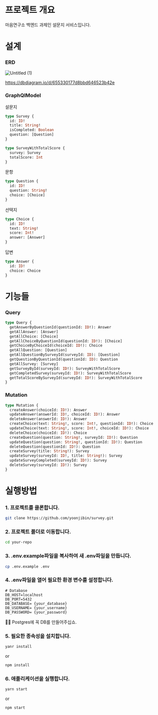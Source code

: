 # 프로젝트 개요

마음연구소 백엔드 과제인 설문지 서비스입니다.

# 설계

### ERD

![Untitled (1)](https://github.com/yoonjibin/survey/assets/80810278/cf77e410-eea3-4770-9fff-cabc97953c94)

https://dbdiagram.io/d/655330177d8bbd646523b42e

### GraphQlModel

설문지

```graphql
type Survey {
  id: ID!
  title: String!
  isCompleted: Boolean
  question: [Question]
}

type SurveyWithTotalScore {
  survey: Survey
  totalScore: Int
}
```

문항

```graphql
type Question {
  id: ID!
  question: String!
  choice: [Choice]
}
```

선택지

```graphql
type Choice {
  id: ID!
  text: String!
  score: Int!
  answer: [Answer]
}
```

답변

```graphql
type Answer {
  id: ID!
  choice: Choice
}
```

# 기능들

### Query

```graphql
type Query {
  getAnswerByQuestionId(questionId: ID!): Answer
  getAllAnswer: [Answer]
  getAllChoice: [Choice]
  getAllChoiceByQuestionId(questionId: ID!): [Choice]
  getChoiceByChoiceId(choiceId: ID!): Choice
  getAllQuestion: [Question]
  getAllQuestionBySurveyId(surveyId: ID): [Question]
  getQuestionByQuestionId(questionId: ID): Question
  getAllSurvey: [Survey]
  getSurveyById(surveyId: ID!): SurveyWithTotalScore
  getCompletedSurvey(surveyId: ID!): SurveyWithTotalScore
  getTotalScoreBySurveyId(surveyId: ID!): SurveyWithTotalScore
}
```

### Mutation

```graphql
type Mutation {
  createAnswer(choiceId: ID!): Answer
  updateAnswer(answerId: ID!, choiceId: ID!): Answer
  deleteAnswer(answerId: ID!): Answer
  createChoice(text: String!, score: Int!, questionId: ID!): Choice
  updateChoice(text: String!, score: Int!, choiceId: ID!): Choice
  deleteChoice(choiceId: ID!): Choice
  createQuestion(question: String!, surveyId: ID!): Question
  updateQuestion(question: String!, questionId: ID!): Question
  deleteQuestion(questionId: ID!): Question
  createSurvey(title: String!): Survey
  updateSurvey(surveyId: ID!, title: String!): Survey
  updateSurveyCompleted(surveyId: ID!): Survey
  deleteSurvey(surveyId: ID!): Survey
}
```

# 실행방법

### 1. 프로젝트를 클론합니다.

```bash
git clone https://github.com/yoonjibin/survey.git
```

### 2. 프로젝트 폴더로 이동합니다.

```bash
cd your-repo
```

### 3. .env.example파일을 복사하여 새 .env파일을 만듭니다.

```bash
cp .env.example .env
```

### 4. .env파일을 열어 필요한 환경 변수를 설정합니다.

```
# Database
DB_HOST=localhost
DB_PORT=5432
DB_DATABASE= {your_database}
DB_USERNAME= {your_username}
DB_PASSWORD= {your_password}
```

🙏🏻 Postgres에 꼭 DB를 만들어주십쇼.

### 5. 필요한 종속성을 설치합니다.

```bash
yanr install
```

or

```bash
npm install
```

### 6. 애플리케이션을 실행합니다.

```bash
yarn start
```

or

```bash
npm start
```
